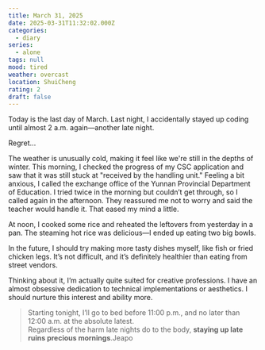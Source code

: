 ```yaml
---
title: March 31, 2025
date: 2025-03-31T11:32:02.000Z
categories:
  - diary
series:
  - alone
tags: null
mood: tired
weather: overcast
location: ShuiCheng
rating: 2
draft: false
---
```


Today is the last day of March. Last night, I accidentally stayed up coding until almost 2 a.m. again—another late night.  

Regret...  

The weather is unusually cold, making it feel like we're still in the depths of winter. This morning, I checked the progress of my CSC application and saw that it was still stuck at "received by the handling unit." Feeling a bit anxious, I called the exchange office of the Yunnan Provincial Department of Education. I tried twice in the morning but couldn’t get through, so I called again in the afternoon. They reassured me not to worry and said the teacher would handle it. That eased my mind a little.  

At noon, I cooked some rice and reheated the leftovers from yesterday in a pan. The steaming hot rice was delicious—I ended up eating two big bowls.  

In the future, I should try making more tasty dishes myself, like fish or fried chicken legs. It’s not difficult, and it’s definitely healthier than eating from street vendors.  

Thinking about it, I’m actually quite suited for creative professions. I have an almost obsessive dedication to technical implementations or aesthetics. I should nurture this interest and ability more.  

> Starting tonight, I’ll go to bed before 11:00 p.m., and no later than 12:00 a.m. at the absolute latest.  
> Regardless of the harm late nights do to the body, **staying up late ruins precious mornings**.<span>Jeapo</span>
